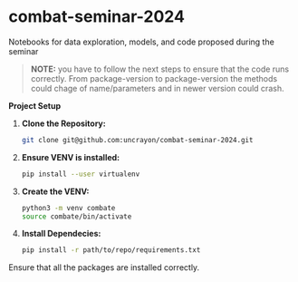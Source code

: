 # combat-seminar-2024
Notebooks for data exploration, models, and code proposed during the seminar

> **NOTE:** you have to follow the next steps to ensure that the code runs correctly. From package-version to package-version the methods could chage of name/parameters and in newer version could crash.

**Project Setup**

1. **Clone the Repository:**
   ```bash
   git clone git@github.com:uncrayon/combat-seminar-2024.git
2. **Ensure VENV is installed:**
   ```bash
   pip install --user virtualenv
3. **Create the VENV:**
    ```bash
   python3 -m venv combate
   source combate/bin/activate 
4. **Install Dependecies:** 
   ```bash
   pip install -r path/to/repo/requirements.txt
Ensure that all the packages are installed correctly. 
